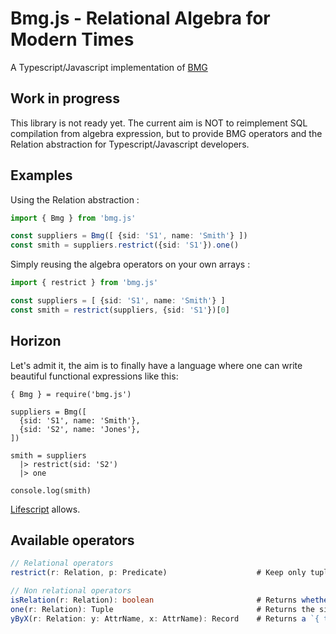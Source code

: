 # Bmg.js - Relational Algebra for Modern Times

A Typescript/Javascript implementation of [BMG](https://www.relational-algebra.dev/)

## Work in progress

This library is not ready yet. The current aim is NOT to reimplement SQL compilation
from algebra expression, but to provide BMG operators and the Relation abstraction
for Typescript/Javascript developers.

## Examples

Using the Relation abstraction :

```typescript
import { Bmg } from 'bmg.js'

const suppliers = Bmg([ {sid: 'S1', name: 'Smith'} ])
const smith = suppliers.restrict({sid: 'S1'}).one()
```

Simply reusing the algebra operators on your own arrays :

```typescript
import { restrict } from 'bmg.js'

const suppliers = [ {sid: 'S1', name: 'Smith'} ]
const smith = restrict(suppliers, {sid: 'S1'})[0]
```

## Horizon

Let's admit it, the aim is to finally have a language where one can write beautiful
functional expressions like this:

```livescript
{ Bmg } = require('bmg.js')

suppliers = Bmg([
  {sid: 'S1', name: 'Smith'},
  {sid: 'S2', name: 'Jones'},
])

smith = suppliers
  |> restrict(sid: 'S2')
  |> one

console.log(smith)
```

[Lifescript](https://livescript.net) allows.

## Available operators

```typescript
// Relational operators
restrict(r: Relation, p: Predicate)                    # Keep only tuples accepted by a predicate

// Non relational operators
isRelation(r: Relation): boolean                       # Returns whether `r` is a Bmg `Relation` instance
one(r: Relation): Tuple                                # Returns the single tuple of `r`, or raises an error (empty or more than one)
yByX(r: Relation: y: AttrName, x: AttrName): Record    # Returns a `{ tuple[y] => tuple[x] }` mapping for each tuple of the operand
```
